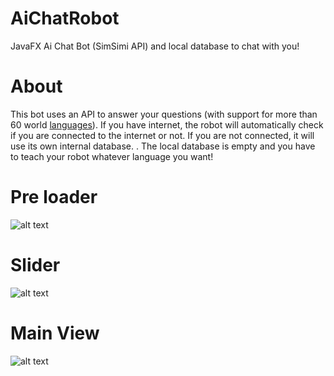 # AiChatRobot
JavaFX Ai Chat Bot (SimSimi API) and local database to chat with you!

# About
This bot uses an API to answer your questions (with support for more than 60 world [languages](http://developer.simsimi.com/lclist)).
If you have internet, the robot will automatically check if you are connected to the internet or not. 
If you are not connected, it will use its own internal database. . 
The local database is empty and you have to teach your robot whatever language you want!

# Pre loader
![alt text](https://i.imgur.com/YeXzy2N.jpg)

# Slider 
![alt text](https://i.imgur.com/R1vyTbJ.jpg)

# Main View
![alt text](https://i.imgur.com/OeIIifQ.jpg)
